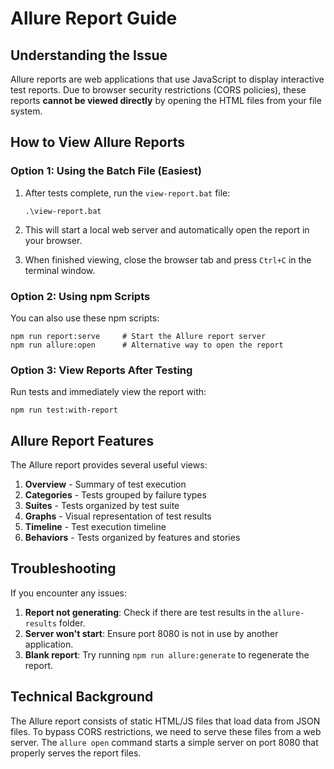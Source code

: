 # Allure Report Guide

## Understanding the Issue

Allure reports are web applications that use JavaScript to display interactive test reports. Due to browser security restrictions (CORS policies), these reports **cannot be viewed directly** by opening the HTML files from your file system.

## How to View Allure Reports

### Option 1: Using the Batch File (Easiest)

1. After tests complete, run the `view-report.bat` file:
   ```
   .\view-report.bat
   ```

2. This will start a local web server and automatically open the report in your browser.
3. When finished viewing, close the browser tab and press `Ctrl+C` in the terminal window.

### Option 2: Using npm Scripts

You can also use these npm scripts:

```
npm run report:serve     # Start the Allure report server
npm run allure:open      # Alternative way to open the report
```

### Option 3: View Reports After Testing

Run tests and immediately view the report with:

```
npm run test:with-report
```

## Allure Report Features

The Allure report provides several useful views:

1. **Overview** - Summary of test execution
2. **Categories** - Tests grouped by failure types
3. **Suites** - Tests organized by test suite
4. **Graphs** - Visual representation of test results
5. **Timeline** - Test execution timeline
6. **Behaviors** - Tests organized by features and stories

## Troubleshooting

If you encounter any issues:

1. **Report not generating**: Check if there are test results in the `allure-results` folder.
2. **Server won't start**: Ensure port 8080 is not in use by another application.
3. **Blank report**: Try running `npm run allure:generate` to regenerate the report.

## Technical Background

The Allure report consists of static HTML/JS files that load data from JSON files. To bypass CORS restrictions, we need to serve these files from a web server. The `allure open` command starts a simple server on port 8080 that properly serves the report files.
